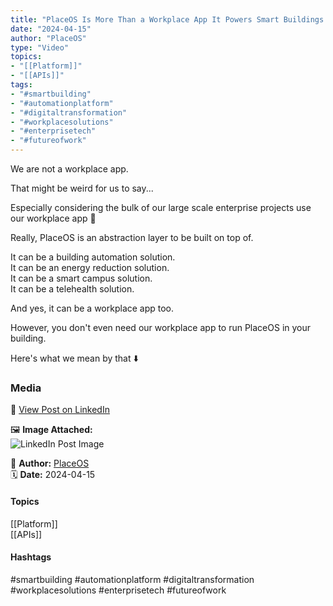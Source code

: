 ```yaml
---
title: "PlaceOS Is More Than a Workplace App It Powers Smart Buildings Energy Efficiency Campus Solutions and Telehealth"  
date: "2024-04-15"  
author: "PlaceOS"  
type: "Video"  
topics:  
- "[[Platform]]"  
- "[[APIs]]"    
tags:  
- "#smartbuilding"  
- "#automationplatform"  
- "#digitaltransformation"  
- "#workplacesolutions"  
- "#enterprisetech"  
- "#futureofwork"
---
```


We are not a workplace app.

That might be weird for us to say...

Especially considering the bulk of our large scale enterprise projects use our workplace app 🤔

Really, PlaceOS is an abstraction layer to be built on top of.

It can be a building automation solution.  
It can be an energy reduction solution.  
It can be a smart campus solution.  
It can be a telehealth solution.

And yes, it can be a workplace app too.

However, you don't even need our workplace app to run PlaceOS in your building.

Here's what we mean by that ⬇️

### Media

🔗 [View Post on LinkedIn](https://www.linkedin.com/feed/update/urn:li:activity:7185459744474607616)  
  
🖼 **Image Attached:**  
![LinkedIn Post Image](https://media.licdn.com/dms/image/v2/D5605AQG37ZoSjk_OHg/feedshare-thumbnail_720_1280/feedshare-thumbnail_720_1280/0/1713146569031?e=1742263200&v=beta&t=iUzkTQCj2xEPpsO8e68WHmaRsHidsYkn5Czpa6SLtY0)  
  
👤 **Author:** [PlaceOS](https://www.linkedin.com/company/placeos/)  
🗓️ **Date:** 2024-04-15

#### Topics

[[Platform]]  
[[APIs]]  

#### Hashtags

#smartbuilding #automationplatform #digitaltransformation #workplacesolutions #enterprisetech #futureofwork